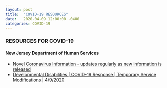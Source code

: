 ```yaml
---
layout: post
title:  "COVID-19 RESOURCES"
date:   2020-04-09 12:00:00 -0400
categories: COVID-19
---
```


<div class="post-header">
  <h3>RESOURCES FOR COVID-19</h3>
</div>

<div class="post-container">
  <h4>New Jersey Department of Human Services</h4>

  <ul>
    <li><a href="https://nj.gov/humanservices/coronavirus.html">Novel Coronavirus Information - updates regularly as new information is released</a></li>
    <li><a href="https://www.nj.gov/humanservices/ddd/documents/covid19-temporary-service-modifications.pdf">Developmental Disabilities | COVID-19 Response | Temporary Service Modifications | 4/9/2020</a></li>
  </ul>

</div>





